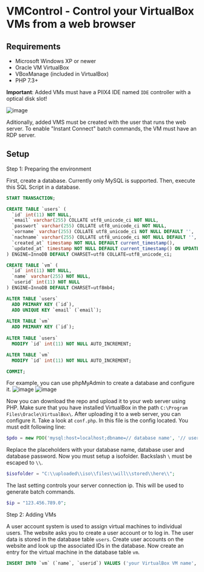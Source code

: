 # VMControl - Control your VirtualBox VMs from a web browser

## Requirements
  - Microsoft Windows XP or newer
  - Oracle VM VirtualBox
  - VBoxManage (included in VirtualBox)
  - PHP 7.3+

**Important**: 
Added VMs must have a PIIX4 IDE named `IDE` controller with a optical disk slot!

![image](https://user-images.githubusercontent.com/66002359/140609107-c3a4462b-bfb6-485a-819d-b354f00c8735.png)

Aditionally, added VMS must be created with the user that runs the web server. To enable "Instant Connect" batch commands, the VM must have an RDP server. 



## Setup

Step 1: Preparing the environment

First, create a database. Currently only MySQL is supported. 
Then, execute this SQL Script in a database. 

~~~sql
START TRANSACTION;

CREATE TABLE `users` (
  `id` int(11) NOT NULL,
  `email` varchar(255) COLLATE utf8_unicode_ci NOT NULL,
  `passwort` varchar(255) COLLATE utf8_unicode_ci NOT NULL,
  `vorname` varchar(255) COLLATE utf8_unicode_ci NOT NULL DEFAULT '',
  `nachname` varchar(255) COLLATE utf8_unicode_ci NOT NULL DEFAULT '',
  `created_at` timestamp NOT NULL DEFAULT current_timestamp(),
  `updated_at` timestamp NOT NULL DEFAULT current_timestamp() ON UPDATE current_timestamp()
) ENGINE=InnoDB DEFAULT CHARSET=utf8 COLLATE=utf8_unicode_ci;

CREATE TABLE `vm` (
  `id` int(11) NOT NULL,
  `name` varchar(255) NOT NULL,
  `userid` int(11) NOT NULL
) ENGINE=InnoDB DEFAULT CHARSET=utf8mb4;

ALTER TABLE `users`
  ADD PRIMARY KEY (`id`),
  ADD UNIQUE KEY `email` (`email`);
  
ALTER TABLE `vm`
  ADD PRIMARY KEY (`id`);
  
ALTER TABLE `users`
  MODIFY `id` int(11) NOT NULL AUTO_INCREMENT;

ALTER TABLE `vm`
  MODIFY `id` int(11) NOT NULL AUTO_INCREMENT;

COMMIT;
~~~

For example, you can use phpMyAdmin to create a database and configure it. 
![image](https://user-images.githubusercontent.com/66002359/140606985-f8961e94-d620-4646-85d6-27518826a462.png)
![image](https://user-images.githubusercontent.com/66002359/140607111-dbe07827-87f5-44c0-a95d-a206aae37450.png)


Now you can download the repo and upload it to your web server using PHP. Make sure that you have installed VirtualBox in the path `C:\Program Files\Oracle\VirtualBox\`.
After uploading it to a web server, you can configure it. Take a look at `conf.php`. In this file is the config located. You must edit following line: 
~~~php
$pdo = new PDO('mysql:host=localhost;dbname=// database name', '// user', '// pass');
~~~
Replace the placeholders with your database name, database user and database password. 
Now you must setup a isofolder. Backslash `\` must be escaped to `\\`. 
~~~php
$isofolder = "C:\\uploaded\\iso\\files\\will\\stored\\here\\";
~~~
The last setting controls your server connection ip. This will be used to generate batch commands. 
~~~php
$ip = "123.456.789.0";
~~~

Step 2: Adding VMs

A user account system is used to assign virtual machines to individual users. The website asks you to create a user account or to log in. The user data is stored in the database table `users`. Create user accounts on the website and look up the associated IDs in the database. Now create an entry for the virtual machine in the database table `vm`. 
~~~sql
INSERT INTO `vm` (`name`, `userid`) VALUES ('your VirtualBox VM name', 'your user id')
~~~
